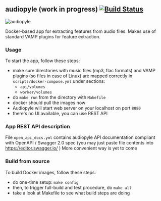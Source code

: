 ## audiopyle (work in progress) [![Build Status](https://travis-ci.com/emkor/audiopyle.svg?token=VJAwHN6qVcMdKUug57c9&branch=master)](https://travis-ci.com/emkor/audiopyle)
![audiopyle](http://i.imgur.com/NDGeQg5.png)

Docker-based app for extracting features from audio files. Makes use of standard VAMP plugins for feature extraction.

### Usage
To start the app, follow these steps:
- make sure directories with music files (mp3, flac formats) and VAMP plugins (so files in case of Linux) are mapped correctly in `scripts/docker-compose.yml` under sections:
    - `api/volumes`
    - `worker/volumes`
- do `make run` from the directory with `Makefile`
- docker should pull the images now
- Audiopyle will start web server on your localhost on port `8080`
- there's no UI available, you can use REST API

### App REST API description
File `open_api_docs.yml` contains audiopyle API documentation compliant with OpenAPI / Swagger 2.0 spec (you may just paste file contents into https://editor.swagger.io/ )
More convenient way is yet to come

### Build from source
To build Docker images, follow these steps:
- do one-time setup: `make config`
- then, to trigger full-build and test procedure, do `make all`
- take a look at Makefile to see what build steps are doing